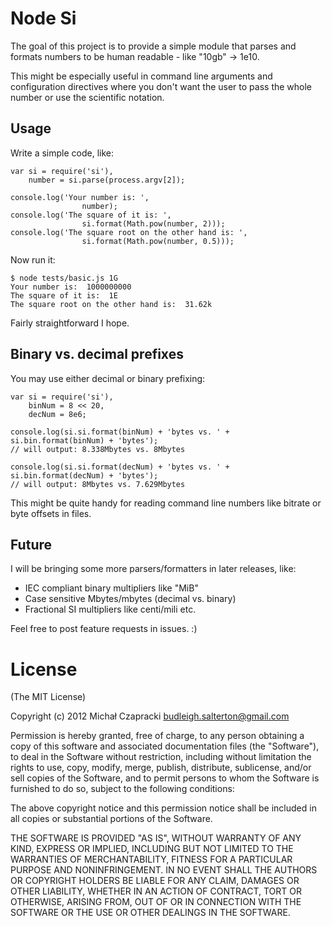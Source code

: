 Node Si
=========

The goal of this project is to provide a simple module that parses and formats
numbers to be human readable - like "10gb" -> 1e10.

This might be especially useful in command line arguments and configuration 
directives where you don't want the user to pass the whole number or use the 
scientific notation.

Usage
-------

Write a simple code, like:

    var si = require('si'),
        number = si.parse(process.argv[2]);
        
    console.log('Your number is: ', 
                    number);
    console.log('The square of it is: ', 
                    si.format(Math.pow(number, 2)));
    console.log('The square root on the other hand is: ', 
                    si.format(Math.pow(number, 0.5)));

Now run it:

    $ node tests/basic.js 1G
    Your number is:  1000000000
    The square of it is:  1E
    The square root on the other hand is:  31.62k

Fairly straightforward I hope.

Binary vs. decimal prefixes
-----------------------------

You may use either decimal or binary prefixing:

	var si = require('si'), 
		binNum = 8 << 20,
		decNum = 8e6;
		
	console.log(si.si.format(binNum) + 'bytes vs. ' + si.bin.format(binNum) + 'bytes'); 
	// will output: 8.338Mbytes vs. 8Mbytes

	console.log(si.si.format(decNum) + 'bytes vs. ' + si.bin.format(decNum) + 'bytes'); 
	// will output: 8Mbytes vs. 7.629Mbytes

This might be quite handy for reading command line numbers like bitrate or byte offsets in files.

Future
--------

I will be bringing some more parsers/formatters in later releases, like:

* IEC compliant binary multipliers like "MiB"
* Case sensitive Mbytes/mbytes (decimal vs. binary)
* Fractional SI multipliers like centi/mili etc.

Feel free to post feature requests in issues. :)

License
=========

(The MIT License)

Copyright (c) 2012 Michał Czapracki budleigh.salterton@gmail.com

Permission is hereby granted, free of charge, to any person obtaining a copy
of this software and associated documentation files (the "Software"), to deal
in the Software without restriction, including without limitation the rights
to use, copy, modify, merge, publish, distribute, sublicense, and/or sell
copies of the Software, and to permit persons to whom the Software is
furnished to do so, subject to the following conditions:

The above copyright notice and this permission notice shall be included in
all copies or substantial portions of the Software.

THE SOFTWARE IS PROVIDED "AS IS", WITHOUT WARRANTY OF ANY KIND, EXPRESS OR
IMPLIED, INCLUDING BUT NOT LIMITED TO THE WARRANTIES OF MERCHANTABILITY,
FITNESS FOR A PARTICULAR PURPOSE AND NONINFRINGEMENT. IN NO EVENT SHALL THE
AUTHORS OR COPYRIGHT HOLDERS BE LIABLE FOR ANY CLAIM, DAMAGES OR OTHER
LIABILITY, WHETHER IN AN ACTION OF CONTRACT, TORT OR OTHERWISE, ARISING FROM,
OUT OF OR IN CONNECTION WITH THE SOFTWARE OR THE USE OR OTHER DEALINGS IN
THE SOFTWARE.

